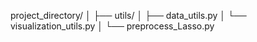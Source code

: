 project_directory/
│
├── utils/
│   ├── data_utils.py
│   └── visualization_utils.py
│
└── preprocess_Lasso.py
